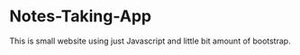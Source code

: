 # Notes-Taking-App
This is small website using just Javascript  and little bit amount of  bootstrap.
